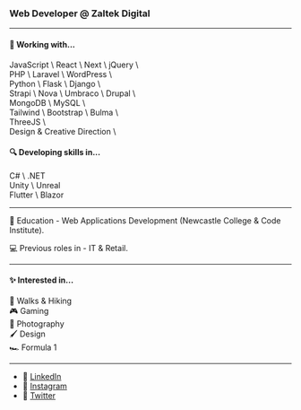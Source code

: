### Web Developer @ Zaltek Digital

---

#### 💪 Working with... <br />
JavaScript \ React \ Next \ jQuery \ <br />
PHP \ Laravel \ WordPress \ <br />
Python \ Flask \ Django \ <br />
Strapi \ Nova \ Umbraco \ Drupal \ <br />
MongoDB \ MySQL \ <br />
Tailwind \ Bootstrap \ Bulma \ <br />
ThreeJS \ <br />
Design & Creative Direction \ <br />

#### 🔍 Developing skills in... <br />
C# \ .NET  <br />
Unity \ Unreal  <br />
Flutter \ Blazor  <br />

---

🏫  Education - Web Applications Development (Newcastle College & Code Institute). 

💻 Previous roles in - IT & Retail.

---

####  ✨ Interested in... <br />
:hiking_boot: Walks & Hiking <br />
:video_game: Gaming <br />
:camera_flash: Photography <br /> 
:paintbrush: Design <br />
:racing_car: Formula 1 <br />

---

- 🔗 [LinkedIn](https://www.linkedin.com/in/pshepherd90/)
- 🔗 [Instagram](https://www.instagram.com/shepuk/)
- 🔗 [Twitter](https://twitter.com/paulsheppp)


<!---
shepuk/shepuk is a ✨ special ✨ repository because its `README.md` (this file) appears on your GitHub profile.
You can click the Preview link to take a look at your changes.
--->

